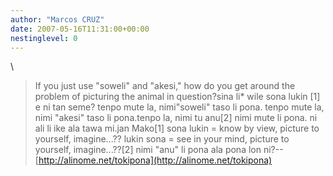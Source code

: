 ```yaml
---
author: "Marcos CRUZ"
date: 2007-05-16T11:31:00+00:00
nestinglevel: 0
---
```

\
> If you just use "soweli" and "akesi," how do you get around the
> problem of picturing the animal in question?sina li\* wile sona lukin \[1\] e ni tan seme? tenpo mute la, nimi"soweli" taso li pona. tenpo mute la, nimi "akesi" taso li pona.tenpo la, nimi tu anu\[2\] nimi mute li pona. ni ali li ike ala tawa mi.jan Mako\[1\] sona lukin = know by view, picture to yourself, imagine...?? lukin sona = see in your mind, picture to yourself, imagine...??\[2\] nimi "anu" li pona ala pona lon ni?--
[http://alinome.net/tokipona](http://alinome.net/tokipona)